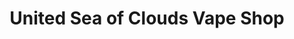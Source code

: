 ---
title: "United Sea of Clouds Vape Shop"
url: /taytay/united-sea-of-clouds-vape-shop/
shop: shop
---